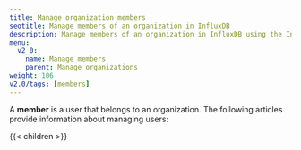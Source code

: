 ```yaml
---
title: Manage organization members
seotitle: Manage members of an organization in InfluxDB
description: Manage members of an organization in InfluxDB using the InfluxDB UI or CLI.
menu:
  v2_0:
    name: Manage members
    parent: Manage organizations
weight: 106
v2.0/tags: [members]
---
```


A **member** is a user that belongs to an organization.
The following articles provide information about managing users:

{{< children >}}
